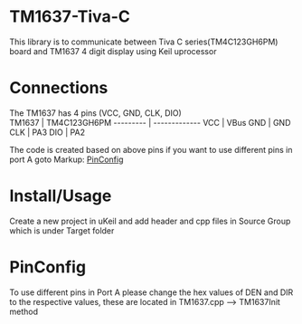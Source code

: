 # TM1637-Tiva-C
This library is to communicate between Tiva C series(TM4C123GH6PM) board and TM1637 4 digit display  using Keil uprocessor 

# Connections 
The TM1637 has 4 pins (VCC, GND, CLK, DIO)  
   TM1637 | TM4C123GH6PM
--------- | -------------
VCC       | VBus
GND       | GND
CLK       | PA3
DIO       | PA2

The code is created based on above pins if you want to use different pins in port A goto Markup: [PinConfig](#PinConfig "Goto PinConfig")

# Install/Usage
Create a new project in uKeil and add header and cpp files in Source Group which is under Target folder

# PinConfig
To use different pins in Port A please change the hex values of DEN and DIR to the respective values, these are located in TM1637.cpp --> TM1637Init method  
